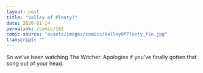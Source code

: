 ```yaml
---
layout: post
title: "Valley of Plenty?"
date: 2020-01-14
permalink: /comic/182
comic-source: "assets/images/comics/ValleyOfPlenty_fin.jpg"
transcript: ""
---
```


So we've been watching The Witcher. Apologies if you've finally gotten that song out of your head.
